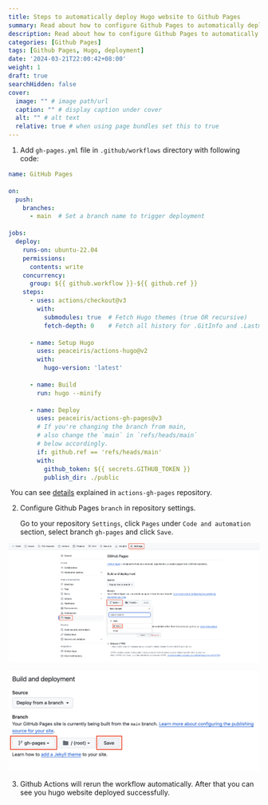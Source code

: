 ```yaml
---
title: Steps to automatically deploy Hugo website to Github Pages
summary: Read about how to configure Github Pages to automatically deploy Hugo website.
description: Read about how to configure Github Pages to automatically deploy Hugo website.
categories: [Github Pages]
tags: [Github Pages, Hugo, deployment]
date: '2024-03-21T22:00:42+08:00'
weight: 1
draft: true
searchHidden: false
cover:
  image: "" # image path/url
  caption: "" # display caption under cover
  alt: "" # alt text
  relative: true # when using page bundles set this to true
---
```


1. Add ```gh-pages.yml``` file in ```.github/workflows``` directory with following code:
```yml
name: GitHub Pages

on:
  push:
    branches:
      - main  # Set a branch name to trigger deployment

jobs:
  deploy:
    runs-on: ubuntu-22.04
    permissions:
      contents: write
    concurrency:
      group: ${{ github.workflow }}-${{ github.ref }}
    steps:
      - uses: actions/checkout@v3
        with:
          submodules: true  # Fetch Hugo themes (true OR recursive)
          fetch-depth: 0    # Fetch all history for .GitInfo and .Lastmod

      - name: Setup Hugo
        uses: peaceiris/actions-hugo@v2
        with:
          hugo-version: 'latest'

      - name: Build
        run: hugo --minify

      - name: Deploy
        uses: peaceiris/actions-gh-pages@v3
        # If you're changing the branch from main,
        # also change the `main` in `refs/heads/main`
        # below accordingly.
        if: github.ref == 'refs/heads/main'
        with:
          github_token: ${{ secrets.GITHUB_TOKEN }}
          publish_dir: ./public
```
​		You can see [details](https://github.com/peaceiris/actions-gh-pages) explained in ```actions-gh-pages``` repository.

2. Configure Github Pages ```branch``` in repository settings.
    
    Go to your repository ```Settings```, click ```Pages``` under ```Code and automation``` section, select branch ```gh-pages``` and click ```Save```.

![1](images/1.png)

![2](images/2.png)

3. Github Actions will rerun the workflow automatically. After that you can see you hugo website deployed successfully.
